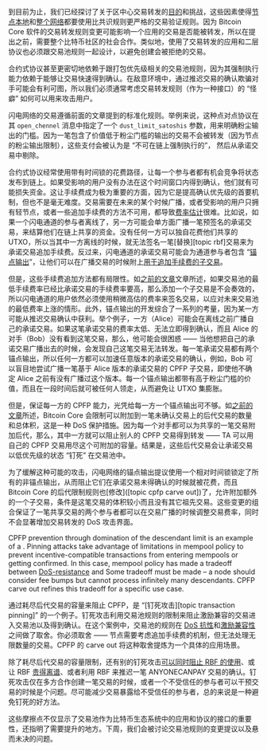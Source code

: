 到目前为止，我们已经探讨了关于区中心交易转发的[目的][policy01]和挑战，这些因素使得[节点本地][policy05]和[整个网络][policy07]都要使用比共识规则更严格的交易验证规则。因为 Bitcoin Core 软件的交易转发规则变更可能影响一个应用的交易是否能被转发，所以在提出之前，需要整个比特币社区的社会合作。类似地，使用了交易转发的应用和二层协议也必须跟交易池规则一起设计，以避免创建会被拒绝的交易。

合约式协议甚至更密切地依赖于跟打包优先级相关的交易池规则，因为其强制执行能力依赖于能够让交易快速得到确认。在敌意环境中，通过推迟交易的确认欺骗对手可能会有利可图，所以我们必须通常考虑交易转发规则（作为一种接口）的 “怪癖” 如何可以用来攻击用户。

闪电网络的交易遵循前面的文章提到的标准化规则。举例来说，这种点对点协议在其  `open_chennel` 消息中指定了一个  `dust_limit_satoshis` 参数，用来明确粉尘输出的门槛。因为一笔包含了价值低于粉尘门槛的输出的交易不会被转发（因为节点的粉尘输出限制），这些支付会被认为是 “不可在链上强制执行的”，  然后从承诺交易中剔除。

合约式协议经常使用带有时间锁的花费路径，让每一个参与者都有机会竞争将状态发布到链上。如果受影响的用户没有办法在这个时间窗口内得到确认，他们就有可能损失资金。这让手续费成为极为重要的方面，因为它是提高确认优先级的首要机制，但也不是毫无难度。交易需要在未来的某个时候广播，或者受影响的用户只拥有轻节点，或者一些追加手续费的方法不可用，都导致[费率估计][policy04]很难。比如说，如果一个闪电通道的参与者离线了，另一方可能会单方面广播一笔预签名的承诺交易，来结算他们在链上共享的资金。没有任何一方可以独自花费他们共享的 UTXO，所以当其中一方离线的时候，就无法签名一笔[替换][topic rbf]交易来为承诺交易追加手续费。反过来，闪电通道的承诺交易可能会为通道参与者包含 “[锚点输出](https://bitcoinops.org/en/topics/anchor-outputs/)”，让他们可以在广播交易的时候附上[用于追加手续费的子交易](https://bitcoinops.org/en/topics/cpfp/)。

但是，这些手续费追加方法都有局限性。如[之前的文章][policy06]文章所述，如果交易池的最低手续费率已经比承诺交易的手续费率要高，那么添加一个子交易是不会奏效的，所以闪电通道的用户依然必须使用稍微高估的费率来签名交易，以应对未来交易池的最低费率上涨的情形。此外，锚点输出的开发综合了一系列的考量，因为某一方可能从推迟交易确认中获利。举个例子，一方（Alice）可能会在离线之前广播自己的承诺交易。如果这笔承诺交易的费率太低、无法立即得到确认，而且 Alice 的对手（Bob）没有看到这笔交易，那么，他可能会很困惑 —— 当他想把自己的承诺交易广播出去的时候，会发现自己这笔交易无法转发。每一笔承诺交易都有两个锚点输出，所以任何一方都可以加速任意版本的承诺交易的确认，例如，Bob 可以盲目地尝试广播一笔基于 Alice 版本的承诺交易的 CPFP 子交易，即使他不确定 Alice 之前有没有广播过这个版本。每一个锚点输出都带有高于粉尘门槛的价值，而且在一段时间后就可被任何人领走，从而避免让 UTXO 集膨胀。

但是，保证每一方的 CPFP 能力，光凭给每一方一个锚点输出可不够。如[之前的文章][policy05]所述，Bitcoin Core 会限制可以附加到一笔未确认交易上的后代交易的数量和总体积，这是一种 DoS 保护措施。因为每一个对手都可以为共享的一笔交易附加后代，那么，其中一方就可以阻止别人的 CPFP 交易得到转发 —— TA 可以用自己的 CPFP 交易用尽这个可附加的容量。结果是，这些后代交易会让承诺交易以低优先级的状态 “钉死” 在交易池中。

为了缓解这种可能的攻击，闪电网络的锚点输出提议使用一个相对时间锁锁定了所有的非锚点输出，从而阻止它们在承诺交易未得确认的时候就被花费，而且 Bitcoin Core 的后代限制规则也[修改]([topic cpfp carve out])了，允许附加额外的一个子交易，条件是这笔交易的体积较小而且没有其它祖先交易。这些变更的组合保证了一笔共享交易的两个参与者都可以在交易广播的时候调整交易费率，同时不会显著增加交易转发的 DoS 攻击界面。

CPFP prevention through domination of the descendant limit is an
example of a .  Pinning attacks take advantage of
limitations in mempool policy to prevent incentive-compatible
transactions from entering mempools or getting confirmed. In this
case, mempool policy has made a tradeoff between
[DoS-resistance][policy05] and 
Some tradeoff must be made – a node should consider fee bumps but
cannot process infinitely many descendants. CPFP carve out refines
this tradeoff for a specific use case.

通过耗尽后代交易的容量来阻止 CPFP，是 “[钉死攻击][topic transaction pinning]” 的一个例子。钉死攻击利用交易池规则的限制来阻止激励兼容的交易进入交易池以及得到确认。在这个案例中，交易池的规则在 [DoS 抗性][policy05]和[激励兼容性][policy02]之间做了取舍。你必须取舍 —— 节点需要考虑追加手续费的机制，但无法处理无限数量的交易。CPFP 的 carve out 将这种取舍提炼为一个具体的应用场景。

除了耗尽后代交易的容量限制，还有别的钉死攻击[可以同时阻止 RBF 的使用][full rbf pinning]、或让 RBF [贵得离谱][rbf ml]、或者利用 RBF 来推迟一笔 ANYONECANPAY 交易的确认。钉死攻击仅在多方合作创建一笔交易的时候，或者一个不受信任的参与者可以干预交易的时候是个问题。尽可能减少交易暴露给不受信任的参与者，总的来说是一种避免钉死的好方法。

这些摩擦点不仅显示了交易池作为比特币生态系统中的应用和协议的接口的重要性，还指明了需要提升的地方。下周，我们会被讨论交易池规则的变更提议以及悬而未决的问题。

[full rbf pinning]: https://lists.linuxfoundation.org/pipermail/lightning-dev/2021-May/003033.html
[rbf ml]: https://lists.linuxfoundation.org/pipermail/bitcoin-dev/2022-January/019817.html
[n25038 notes]: https://bitcoincore.reviews/25038
[policy01]: /en/newsletters/2023/05/17/#waiting-for-confirmation-1-why-do-we-have-a-mempool
[policy02]: /en/newsletters/2023/05/24/#waiting-for-confirmation-2-incentives
[policy04]: /en/newsletters/2023/06/07/#waiting-for-confirmation-4-feerate-estimation
[policy05]: /en/newsletters/2023/06/14/#waiting-for-confirmation-5-policy-for-protection-of-node-resources
[policy06]: /en/newsletters/2023/06/21/#waiting-for-confirmation-6-policy-consistency
[policy07]: /en/newsletters/2023/06/28/#waiting-for-confirmation-7-network-resources
